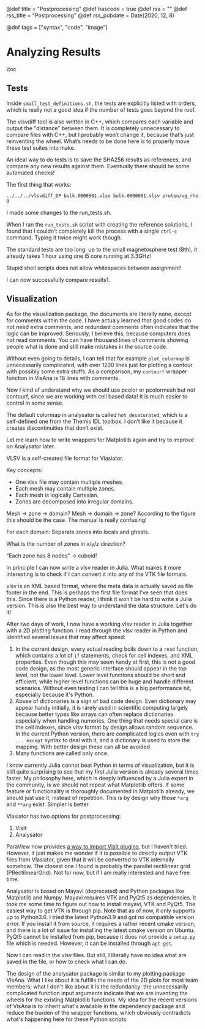 @def title = "Postprocessing"
@def hascode = true
@def rss = ""
@def rss_title = "Postprocessing"
@def rss_pubdate = Date(2020, 12, 8)

@def tags = ["syntax", "code", "image"]

# Analyzing Results

\toc

## Tests

Inside `small_test_definitions.sh`, the tests are explicitly listed with orders, which is really not a good idea if the number of tests goes beyond the roof.

The vlsvdiff tool is also written in C++, which compares each variable and output the "distance" between them.
It is completely unnecessary to compare files with C++, but I probably won’t change it, because that’s just reinventing the wheel.
What’s needs to be done here is to properly move these test suites into make.

An ideal way to do tests is to save the SHA256 results as references, and compare any new results against them.
Eventually there should be some automated checks!


The first thing that works:
```shell
../../../vlsvdiff_DP bulk.0000001.vlsv bulk.0000001.vlsv proton/vg_rho 0
```

I made some changes to the run_tests.sh.

When I ran the `run_tests.sh` script with creating the reference solutions, I found that I couldn’t completely kill the process with a single `ctrl-c` command.
Typing it twice might work though.

The standard tests are too long: up to the small magnetosphere test (8th), it already takes 1 hour using one i5 core running at 3.3GHz!

Stupid shell scripts does not allow whitespaces between assignment!

I can now successfully compare results1.

## Visualization

As for the visualization package, the documents are literally none, except for comments within the code.
I have actualy learned that good codes do not need extra comments, and redundant comments often indicates that the logic can be improved.
Seriously, I believe this, because computers does not read comments.
You can have thousand lines of comments showing people what is done and still make mistakes in the source code.

Without even going to details, I can tell that for example `plot_colormap` is unnecessarily complicated, with over 1200 lines just for plotting a contour with possibly some extra stuffs.
As a comparison, my `contourf` wrapper function in VisAna is 18 lines with comments.

Now I kind of understand why we should use pcolor or pcolormesh but not contourf, since we are working with cell based data! It is much easier to control in some sense.

The default colormap in analysator is called `hot_desaturated`, which is a self-defined one from the Themis IDL toolbox.
I don’t like it because it creates discontinuities that don’t exist.

Let me learn how to write wrappers for Matplotlib again and try to improve on Analysator later.

VLSV is a self-created file format for Vlasiator.

Key concepts:
* One vlsv file may contain multiple meshes.
* Each mesh may contain multiple zones.
* Each mesh is logically Cartesian.
* Zones are decomposed into irregular domains.

Mesh → zone → domain? 
Mesh → domain → zone? According to the figure this should be the case.
The manual is really confusing!

For each domain:
Separate zones into locals and ghosts.

What is the number of zones in x/y/z direction?

“Each zone has 8 nodes” → cuboid!

In principle I can now write a vlsv reader in Julia.
What makes it more interesting is to check if I can convert it into any of the VTK file formats.

vlsv is an XML based format, where the meta data is actually saved as file footer in the end.
This is perhaps the first file format I've seen that does this.
Since there is a Python reader, I think it won't be hard to write a Julia version.
This is also the best way to understand the data structure.
Let's do it!

After two days of work, I now have a working vlsv reader in Julia together with a 2D plotting function.
I read through the vlsv reader in Python and identified several issues that may affect speed:
1. In the current design, every actual reading boils down to a `read` function, which contains a lot of `if` statements, check for cell indexes, and XML properties.
Even though this may seem handy at first, this is not a good code design, as the most generic interface should appear in the top level, not the lower level.
Lower level functions should be short and efficient, while higher level functions can be huge and handle different scenarios.
Without even testing I can tell this is a big performance hit, especially because it's Python.
2. Abuse of dictionaries is a sign of bad code design.
Even dictionary may appear handy initially, it is rarely used in scientific computing largely because better types like arrays can often replace dictionaries especially when handling numerics.
One thing that needs special care is the cell indexes, since vlsv format by design allows random sequence.
In the current Python version, there are complicated logics even with `try ... except` syntax to deal with it, and a dictionary is used to store the mapping.
With better design these can all be avoided.
3. Many functions are called only once.

I know currently Julia cannot beat Python in terms of visualization, but it is still quite surprising to see that my first Julia version is already several times faster.
My philosophy here, which is deeply influenced by a Julia expert in the community, is we should not repeat what Matplotlib offers.
If some feature or functionality is thoroughly documented in Matplotlib already, we should just use it, instead of repetition.
This is by design why those `*arg` and `**arg` exist.
Simpler is better.


Vlasiator has two options for postprocessing:
1. VisIt
2. Analysator

ParaView now provides [a way to import VisIt plugins](https://www.paraview.org/Wiki/VisIt_Database_Bridge), but I haven't tried.
However, it just makes me wonder if it is possible to directly output VTK files from Vlasiator, given that it will be converted to VTK internally somehow.
The closest one I found is probably the parallel rectilinear grid (PRectilinearGrid).
Not for now, but if I am really interested and have free time.

Analysator is based on Mayavi (deprecated) and Python packages like Matplotlib and Numpy.
Mayavi requires VTK and PyQt5 as dependencies.
It took me some time to figure out how to install mayavi, VTK and PyQt5.
The easiest way to get VTK is through pip.
Note that as of now, it only supports up to Python3.6.
I tried the latest Python3.9 and got no compatible version error.
If you install it from source, it requires a rather recent cmake version, and there is a lot of issue for installing the latest cmake version on Ubuntu.
PyQt5 cannot be installed from pip, because it does not provide a `setup.py` file which is needed.
However, it can be installed through `apt-get`.

Now I can read in the vlsv files. But still, I literally have no idea what are saved in the file, or how to check what I can do.

The design of the analysator package is similar to my plotting package VisAna.
What I like about it is fulfills the needs of the 2D plots for most team members; what I don't like about it is the redundancy: the unnecessarily complicated function input arguments indicate that we are inventing the wheels for the existing Matplotlib functions.
My idea for the recent versions of VisAna is to inherit what's available in the dependency package and reduce the burden of the wrapper functions, which obviously contradicts what's happening here for these Python scripts.